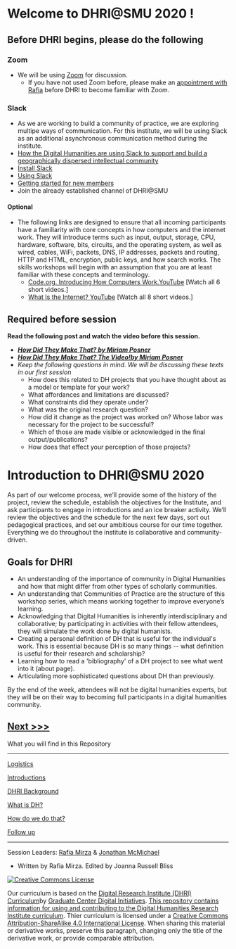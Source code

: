 # Welcome to DHRI@SMU 2020 !

## Before DHRI begins, please do the following
### Zoom
* We will be using [Zoom](https://www.smu.edu/OIT/services/zoom) for discussion.
    * If you have not used Zoom before, please make an [appointment with Rafia](https://libcal.smu.edu/appointments/?g=2334) before DHRI to become familiar with Zoom.  
    
### Slack
* As we are working to build a community of practice, we are exploring multipe ways of communication. For this institute, we will be using Slack as an additional asynchronous communication method during the institute.
* [How the Digital Humanities are using Slack to support and build a geographically dispersed intellectual community](https://blogs.lse.ac.uk/impactofsocialsciences/2016/07/13/using-slack-to-support-a-geographically-dispersed-community/)
* [Install Slack](https://slack.com/get-started)
* [Using Slack](https://get.slack.help/hc/en-us/categories/200111606-Using-Slack) 
* [Getting started for new members](https://get.slack.help/hc/en-us/articles/218080037-Getting-started-for-new-members)
* Join the already established channel of DHRI@SMU 

#### Optional 
* The following links are designed to ensure that all incoming participants have a familiarity with core concepts in how computers and the internet work. They will introduce terms such as input, output, storage, CPU, hardware, software, bits, circuits, and the operating system, as well as wired, cables, WiFi, packets, DNS, IP addresses, packets and routing, HTTP and HTML, encryption, public keys, and how search works. The skills workshops will begin with an assumption that you are at least familiar with these concepts and terminology.
  * [Code.org. Introducing How Computers Work.YouTube](https://www.youtube.com/watch?v=OAx_6-wdslM&list=PLzdnOPI1iJNcsRwJhvksEo1tJqjIqWbN) [Watch all 6 short videos.]
  * [What Is the Internet? YouTube](https://www.youtube.com/watch?v=Dxcc6ycZ73M&list=PLzdnOPI1iJNfMRZm5DDxco3UdsFegvuB7) [Watch all 8 short videos.]

## Required before session
**Read the following post and watch the video before this session.**
* ***[How Did They Make That? by Miriam Posner](https://miriamposner.com/blog/how-did-they-make-that/)***
*  ***[How Did They Make That? The Video!by Miriam Posner](http://miriamposner.com/blog/how-did-they-make-that-the-video/)*** 
* *Keep the following questions in mind. We will be discussing these texts in our first session*
   * How does this related to DH projects that you have thought about as a model or template for your work?  
   * What affordances and limitations are discussed?  
   * What constraints did they operate under? 
   * What was the original research question? 
   * How did it change as the project was worked on? Whose labor was necessary for the project to be successful?  
   * Which of those are made visible or acknowledged in the final output/publications? 
   * How does that effect your perception of those projects? 

# Introduction to DHRI@SMU 2020
As part of our welcome process, we’ll provide some of the history of the project, review the schedule, establish the objectives for the Institute, and ask participants to engage in introductions and an ice breaker activity. We’ll review the objectives and the schedule for the next few days, sort out pedagogical practices, and set our ambitious course for our time together. Everything we do throughout the institute is collaborative and community-driven. 

## Goals for DHRI
* An understanding of the importance of community in Digital Humanities and how that might differ from other types of scholarly communities.
* An understanding that Communities of Practice are the structure of this workshop series, which means working together to improve everyone’s learning.
* Acknowledging that Digital Humanities is inherently interdisciplinary and collaborative; by participating in activities with their fellow attendees, they will simulate the work done by digital humanists.
* Creating a personal definition of DH that is useful for the individual's work. This is essential because DH is so many things -- what definition is useful for their research and scholarship?  
* Learning how to read a 'bibliography' of a DH project to see what went into it (about page).
* Articulating more sophisticated questions about DH than previously.

By the end of the week, attendees will not be digital humanities experts, but they will be on their way to becoming full participants in a digital humanities community.



[Next >>>](sections/logistics.md)  
----

What you will find in this Repository

-----

[Logistics](sections/logistics.md)  

[Introductions](sections/hi.md)

[DHRI Background](sections/DHRI.md)  

[What is DH?](sections/DH.md)  

[How do we do that?](sections/how.md)

[Follow up](sections/continue.md)


-----

Session Leaders:  [Rafia Mirza](http://guides.smu.edu/prf.php?account_id=142826/) & [Jonathan McMichael](http://guides.smu.edu/prf.php?account_id=104877)
* Written by Rafia Mirza. Edited by Joanna Russell Bliss

[![Creative Commons License](https://i.creativecommons.org/l/by-sa/4.0/88x31.png)](http://creativecommons.org/licenses/by-sa/4.0/)

Our curriculum is based on the [Digital Research Institute (DHRI) Curriculum](https://github.com/DHRI-Curriculum)by [Graduate Center Digital Initiatives](https://gcdi.commons.gc.cuny.edu/). [This repository contains information for using and contributing to the Digital Humanities Research Institute curriculum](https://github.com/DHRI-Curriculum/guide). Thier curriculum is licensed under a [Creative Commons Attribution-ShareAlike 4.0 International License](http://creativecommons.org/licenses/by-sa/4.0/). When sharing this material or derivative works, preserve this paragraph, changing only the title of the derivative work, or provide comparable attribution.


